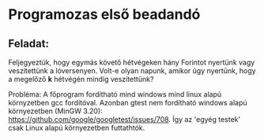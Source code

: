 # Programozas első beadandó

## Feladat:
Feljegyeztük, hogy egymás követő hétvégeken hány Forintot nyertünk vagy veszítettünk a
lóversenyen. Volt-e olyan napunk, amikor úgy nyertünk, hogy a megelőző **k** hétvégén
mindig veszítettünk?

Probléma:
A főprogram fordítható mind windows mind linux alapú környzetben gcc fordítóval.
Azonban gtest nem fordítható windows alapú környezetben (MinGW 3.20): https://github.com/google/googletest/issues/708.
Így az 'egyég testek' csak Linux alapú környezetben futtathtók.
